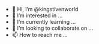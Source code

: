 - 👋 Hi, I’m @kingstivenworld
- 👀 I’m interested in ...
- 🌱 I’m currently learning ...
- 💞️ I’m looking to collaborate on ...
- 📫 How to reach me ...

<!---
kingstivenworld/kingstivenworld is a ✨ special ✨ repository because its `README.md` (this file) appears on your GitHub profile.
You can click the Preview link to take a look at your changes.
--->
